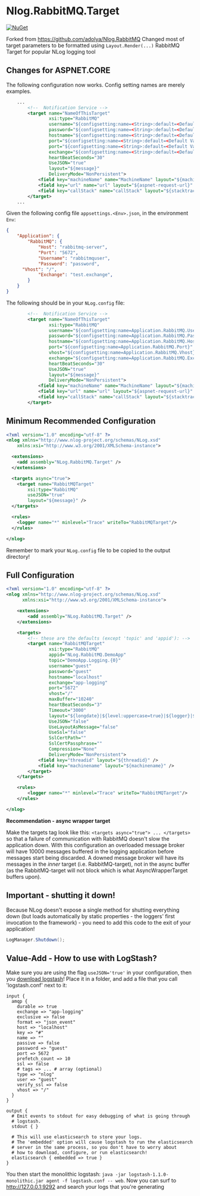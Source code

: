 # Nlog.RabbitMQ.Target

[![NuGet](https://img.shields.io/nuget/v/Nlog.RabbitMQ.Target.svg)](https://www.nuget.org/packages/Nlog.RabbitMQ.Target/)

Forked from https://github.com/adolya/Nlog.RabbitMQ
Changed most of target parameters to be formatted using `Layout.Render(...)`
RabbitMQ Target for popular NLog logging tool

## Changes for ASPNET.CORE

The following configuration now works.
Config setting names are merely examples.

```xml
    ...
		<!--  Notification Service -->
		<target name="NameOfThisTarget"
		        xsi:type="RabbitMQ"
		        username="${configsetting:name=<String>:default=<Default Value>}"
		        password="${configsetting:name=<String>:default=<Default Value>}"
		        hostname="${configsetting:name=<String>:default=<Default Value>}"
		        port="${configsetting:name=<String>:default=<Default Value>}"
		        port="${configsetting:name=<String>:default=<Default Value>}"
		        exchange="${configsetting:name=<String>:default=<Default Value>}"
		        heartBeatSeconds="30"
		        UseJSON="true"
		        layout="${message}"
		        DeliveryMode="NonPersistent">
			<field key="machineName" name="MachineName" layout="${machinename}"/>
			<field key="url" name="url" layout="${aspnet-request-url}" />
			<field key="callStack" name="callStack" layout="${stacktrace:separator=&#13;&#10;}" />
		</target>
    ...
```

Given the following config file `appsettings.<Env>.json`, in the environment `Env`:

```json
{
	"Application": {
		"RabbitMQ": {
			"Host": "rabbitmq-server",
			"Port": "5672",
			"Username": "rabbitmquser",
			"Password": "password",
      "Vhost": "/",
			"Exchange": "test.exchange",
		}
	}
}
```

The following should be in your `NLog.config` file:

```xml
		<!--  Notification Service -->
		<target name="NameOfThisTarget"
		        xsi:type="RabbitMQ"
		        username="${configsetting:name=Application.RabbitMQ.Username}"
		        password="${configsetting:name=Application.RabbitMQ.Password}"
		        hostname="${configsetting:name=Application.RabbitMQ.Host}"
		        port="${configsetting:name=Application.RabbitMQ.Port}"
		        vhost="${configsetting:name=Application.RabbitMQ.Vhost}"
		        exchange="${configsetting:name=Application.RabbitMQ.Exchange}"
		        heartBeatSeconds="30"
		        UseJSON="true"
		        layout="${message}"
		        DeliveryMode="NonPersistent">
			<field key="machineName" name="MachineName" layout="${machinename}"/>
			<field key="url" name="url" layout="${aspnet-request-url}" />
			<field key="callStack" name="callStack" layout="${stacktrace:separator=&#13;&#10;}" />
		</target>
```

## Minimum Recommended Configuration

```xml
<?xml version="1.0" encoding="utf-8" ?>
<nlog xmlns="http://www.nlog-project.org/schemas/NLog.xsd"
    xmlns:xsi="http://www.w3.org/2001/XMLSchema-instance">

  <extensions>
    <add assembly="NLog.RabbitMQ.Target" />
  </extensions>

  <targets async="true">
    <target name="RabbitMQTarget"
        xsi:type="RabbitMQ"
        useJSON="true"
        layout="${message}" />
  </targets>

  <rules>
    <logger name="*" minlevel="Trace" writeTo="RabbitMQTarget"/>
  </rules>

</nlog>
```

Remember to mark your `NLog.config` file to be copied to the output directory!

## Full Configuration

```xml
<?xml version="1.0" encoding="utf-8" ?>
<nlog xmlns="http://www.nlog-project.org/schemas/NLog.xsd"
      xmlns:xsi="http://www.w3.org/2001/XMLSchema-instance">

	<extensions>
		<add assembly="NLog.RabbitMQ.Target" />
	</extensions>

	<targets>
		<!-- these are the defaults (except 'topic' and 'appid'): -->
		<target name="RabbitMQTarget"
				xsi:type="RabbitMQ"
				appid="NLog.RabbitMQ.DemoApp"
				topic="DemoApp.Logging.{0}"
				username="guest" 
				password="guest" 
				hostname="localhost" 
				exchange="app-logging"
				port="5672"
				vhost="/"
				maxBuffer="10240"
				heartBeatSeconds="3"
				Timeout="3000"
				layout="${longdate}|${level:uppercase=true}|${logger}|${message}"
				UseJSON="false"
				UseLayoutAsMessage="false"
				UseSsl="false"
				SslCertPath=""
				SslCertPassphrase=""
				Compression="None"
				DeliveryMode="NonPersistent">
			<field key="threadid" layout="${threadid}" />
			<field key="machinename" layout="${machinename}" />
		</target>
	</targets>

	<rules>
		<logger name="*" minlevel="Trace" writeTo="RabbitMQTarget"/>
	</rules>

</nlog>
```

**Recommendation - async wrapper target**

Make the targets tag look like this: `<targets async="true"> ... </targets>` so that
a failure of communication with RabbitMQ doesn't slow the application down. With this configuration
an overloaded message broker will have 10000 messages buffered in the logging application
before messages start being discarded. A downed message broker will have its messages
in the *inner* target (i.e. RabbitMQ-target), not in the async buffer (as the RabbitMQ-target
will not block which is what AsyncWrapperTarget buffers upon).

## Important - shutting it down!

Because NLog doesn't expose a single method for shutting everything down (but loads automatically by static properties - the loggers' first invocation to the framework) - you need to add this code to the exit of your application!

```csharp
LogManager.Shutdown();
```

## Value-Add - How to use with LogStash?

Make sure you are using the flag `useJSON='true'` in your configuration, then you [download logstash](http://logstash.net/)! Place it in a folder, and add a file that you call 'logstash.conf' next to it:

```
input {
  amqp {
    durable => true
    exchange => "app-logging"
    exclusive => false
    format => "json_event"
    host => "localhost"
    key => "#"
    name => ""
    passive => false
    password => "guest"
    port => 5672
    prefetch_count => 10
    ssl => false
    # tags => ... # array (optional)
    type => "nlog"
    user => "guest"
    verify_ssl => false
    vhost => "/"
  }
}

output {
  # Emit events to stdout for easy debugging of what is going through
  # logstash.
  stdout { }

  # This will use elasticsearch to store your logs.
  # The 'embedded' option will cause logstash to run the elasticsearch
  # server in the same process, so you don't have to worry about
  # how to download, configure, or run elasticsearch!
  elasticsearch { embedded => true }
}
```

You then start the monolithic logstash: `java -jar logstash-1.1.0-monolithic.jar agent -f logstash.conf -- web`.
Now you can surf to http://127.0.0.1:9292 and search your logs that you're generating